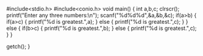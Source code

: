 #include<stdio.h>
#include<conio.h>
void main()
{
   int a,b,c;
   clrscr();
   printf("Enter any three numbers:\n");
   scanf("%d%d%d",&a,&b,&c);
   if(a>b)
   {
       if(a>c)
       {
          printf("%d is greatest.",a);
       }
       else 
       {
          printf("%d is greatest.",c);
       }
   }
   else
   {
       if(b>c)
       {
          printf("%d is greatest.",b);
       }
       else 
       {
          printf("%d is greatest.",c);
       }
   }

   getch();
}
